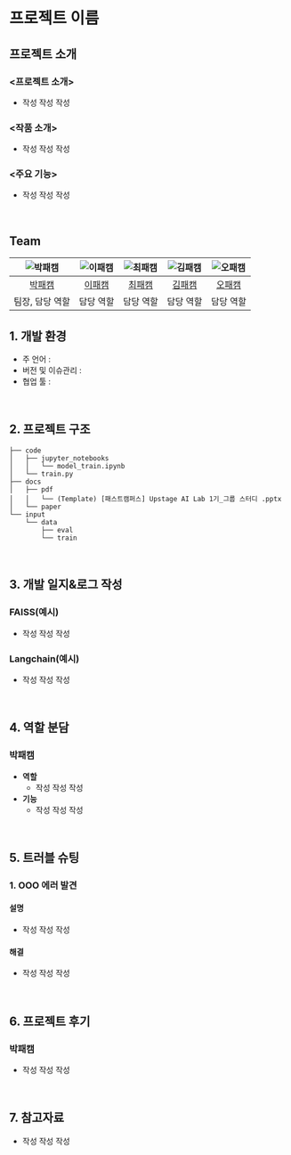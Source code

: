 # 프로젝트 이름

## 프로젝트 소개
### <프로젝트 소개>
- 작성 작성 작성

### <작품 소개>
- 작성 작성 작성

### <주요 기능>
- 작성 작성 작성

<br>

## Team

| ![박패캠](https://avatars.githubusercontent.com/u/156163982?v=4) | ![이패캠](https://avatars.githubusercontent.com/u/156163982?v=4) | ![최패캠](https://avatars.githubusercontent.com/u/156163982?v=4) | ![김패캠](https://avatars.githubusercontent.com/u/156163982?v=4) | ![오패캠](https://avatars.githubusercontent.com/u/156163982?v=4) |
| :--------------------------------------------------------------: | :--------------------------------------------------------------: | :--------------------------------------------------------------: | :--------------------------------------------------------------: | :--------------------------------------------------------------: |
|            [박패캠](https://github.com/UpstageAILab)             |            [이패캠](https://github.com/UpstageAILab)             |            [최패캠](https://github.com/UpstageAILab)             |            [김패캠](https://github.com/UpstageAILab)             |            [오패캠](https://github.com/UpstageAILab)             |
|                            팀장, 담당 역할                             |                            담당 역할                             |                            담당 역할                             |                            담당 역할                             |                            담당 역할                             |


## 1. 개발 환경
- 주 언어 : 
- 버전 및 이슈관리 : 
- 협업 툴 : 

<br>

## 2. 프로젝트 구조
```
├── code
│   ├── jupyter_notebooks
│   │   └── model_train.ipynb
│   └── train.py
├── docs
│   ├── pdf
│   │   └── (Template) [패스트캠퍼스] Upstage AI Lab 1기_그룹 스터디 .pptx
│   └── paper
└── input
    └── data
        ├── eval
        └── train
```

<br>

## 3. 개발 일지&로그 작성
### FAISS(예시)
- 작성 작성 작성

### Langchain(예시)
- 작성 작성 작성

<br>

## 4. 역할 분담
### 박패캠
- **역할**
    - 작성 작성 작성
- **기능**
    - 작성 작성 작성

<br>

## 5. 트러블 슈팅
### 1. OOO 에러 발견

#### 설명
- 작성 작성 작성

#### 해결
- 작성 작성 작성

<br>

## 6. 프로젝트 후기

### 박패캠
- 작성 작성 작성

<br>

## 7. 참고자료
- 작성 작성 작성
